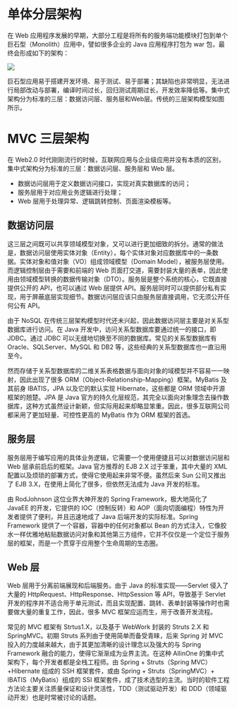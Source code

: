 # 单体分层架构

在 Web 应用程序发展的早期，大部分工程是将所有的服务端功能模块打包到单个巨石型（Monolith）应用中，譬如很多企业的 Java 应用程序打包为 war 包，最终会形成如下的架构：

![](https://i.postimg.cc/MHrRjd4m/image.png)

巨石型应用易于搭建开发环境、易于测试、易于部署；其缺陷也非常明显，无法进行局部改动与部署，编译时间过长，回归测试周期过长，开发效率降低等。集中式架构分为标准的三层：数据访问层、服务层和Web层。传统的三层架构模型如图所示。

# MVC 三层架构

在 Web2.0 时代刚刚流行的时候，互联网应用与企业级应用并没有本质的区别，集中式架构分为标准的三层：数据访问层、服务层和 Web 层。

- 数据访问层用于定义数据访问接口，实现对真实数据库的访问；
- 服务层用于对应用业务逻辑进行处理；
- Web 层用于处理异常、逻辑跳转控制、页面渲染模板等。

## 数据访问层

这三层之间既可以共享领域模型对象，又可以进行更加细致的拆分。通常的做法是，数据访问层使用实体对象（Entity），每个实体对象对应数据库中的一条数据。实体对象和值对象（VO）组成领域模型（Domain Model），被服务层使用。而逻辑控制层由于需要和前端的 Web 页面打交道，需要封装大量的表单，因此使用由领域模型转换的数据传输对象（DTO）。服务层是整个系统的核心，它既直接提供公开的 API，也可以通过 Web 层提供 API。服务层同时可以提供部分私有实现，用于屏蔽底层实现细节。数据访问层应该只由服务层直接调用，它无须公开任何公有 API。

由于 NoSQL 在传统三层架构模型时代还未兴起，因此数据访问层主要是对关系型数据库进行访问。在 Java 开发中，访问关系型数据库要通过统一的接口，即 JDBC。通过 JDBC 可以无缝地切换至不同的数据库。常见的关系型数据库有 Oracle、SQLServer、MySQL 和 DB2 等，这些经典的关系型数据库也一直沿用至今。

然而存储于关系型数据库的二维关系表格数据与面向对象的域模型并不容易一一映射，因此出现了很多 ORM（Object-Relationship-Mapping）框架。MyBatis 及其前身 IBATIS，JPA 以及它的默认实现 Hibernate，这些都是 ORM 领域中开源框架的翘楚。JPA 是 Java 官方的持久化层规范，其完全以面向对象理念去操作数据库，这种方式虽然设计新颖，但实际用起来却略显笨重。因此，很多互联网公司都采用了更加轻量、可控性更高的 MyBatis 作为 ORM 框架的首选。

## 服务层

服务层用于编写应用的具体业务逻辑，它需要一个使用便捷且可以对数据访问层和 Web 层承前启后的框架。Java 官方推荐的 EJB 2.X 过于笨重，其中大量的 XML 配置以及烦琐的部署方式，使得它使用起来非常不便。虽然后来 Sun 公司又推出了 EJB 3.X，在使用上简化了很多，但依然无法成为 Java 开发的标准。

由 RodJohnson 这位业界大神开发的 Spring Framework，极大地简化了 JavaEE 的开发，它提供的 IOC（控制反转）和 AOP（面向切面编程）特性为开发者提供了便利，并且迅速地成了 Java 后端开发的实际标准。Spring Framework 提供了一个容器，容器中的任何对象都以 Bean 的方式注入，它像胶水一样优雅地粘贴数据访问对象和其他第三方组件，它并不仅仅是一个定位于服务层的框架，而是一个贯穿于应用整个生命周期的生态圈。

## Web 层

Web 层用于分离前端展现和后端服务。由于 Java 的标准实现——Servlet 侵入了大量的 HttpRequest、HttpResponse、HttpSession 等 API，导致基于 Servlet 开发的程序并不适合用于单元测试，而且实现配置、跳转、表单封装等操作时也需要做大量的重复工作，因此，很多 MVC 框架应运而生，用于改善开发流程。

常见的 MVC 框架有 Strtus1.X，以及基于 WebWork 封装的 Struts 2.X 和 SpringMVC。初期 Struts 系列由于使用简单而备受青睐，后来 Spring 对 MVC 投入的力度越来越大，由于其更加清晰的设计理念以及强大的与 Spring Framework 融合的能力，使得它渐渐成为业界主流。在这种 AllinOne 的集中式架构下，每个开发者都是全栈工程师。由 Spring + Struts（Spring MVC）+Hibernate 组成的 SSH 框架套件，或由 Spring + Struts（SpringMVC）+ IBATIS（MyBatis）组成的 SSI 框架套件，成了技术选型的主流。当时的软件工程方法论主要关注质量保证和设计灵活性，TDD（测试驱动开发）和 DDD（领域驱动开发）也是时常被讨论的话题。
